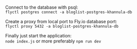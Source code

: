 Connect to the database with psql:  
`flyctl postgres connect -a bloglist-postgres-khannula-db`

Create a proxy from local port to Fly.io database port:  
`flyctl proxy 5432 -a bloglist-postgres-khannula-db`

Finally just start the application:  
`node index.js` or more preferably `npm run dev`
